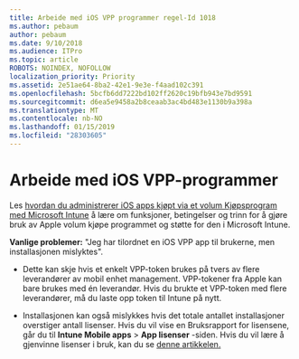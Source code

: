 ```yaml
---
title: Arbeide med iOS VPP programmer regel-Id 1018
ms.author: pebaum
author: pebaum
ms.date: 9/10/2018
ms.audience: ITPro
ms.topic: article
ROBOTS: NOINDEX, NOFOLLOW
localization_priority: Priority
ms.assetid: 2e51ae64-8ba2-42e1-9e3e-f4aad102c391
ms.openlocfilehash: 5bcfb6dd7222bd102ff2620c19bfb943e7bd9591
ms.sourcegitcommit: d6ea5e9458a2b8ceaab3ac4bd483e1130b9a398a
ms.translationtype: MT
ms.contentlocale: nb-NO
ms.lasthandoff: 01/15/2019
ms.locfileid: "28303605"
---
```

# <a name="working-with-ios-vpp-applications"></a>Arbeide med iOS VPP-programmer

Les [hvordan du administrerer iOS apps kjøpt via et volum Kjøpsprogram med Microsoft Intune](https://docs.microsoft.com/intune/vpp-apps-ios) å lære om funksjoner, betingelser og trinn for å gjøre bruk av Apple volum kjøpe programmet og støtte for den i Microsoft Intune. 
  
 **Vanlige problemer:** "Jeg har tilordnet en iOS VPP app til brukerne, men installasjonen mislyktes". 
  
- Dette kan skje hvis et enkelt VPP-token brukes på tvers av flere leverandører av mobil enhet management. VPP-tokener fra Apple kan bare brukes med én leverandør. Hvis du brukte et VPP-token med flere leverandører, må du laste opp token til Intune på nytt.
    
- Installasjonen kan også mislykkes hvis det totale antallet installasjoner overstiger antall lisenser. Hvis du vil vise en Bruksrapport for lisensene, går du til **Intune Mobile apps** \> **App lisenser** -siden. Hvis du vil lære å gjenvinne lisenser i bruk, kan du se [denne artikkelen.](https://docs.microsoft.com/intune/vpp-apps-ios#revoking-app-licenses-and-deleting-tokens)
    

